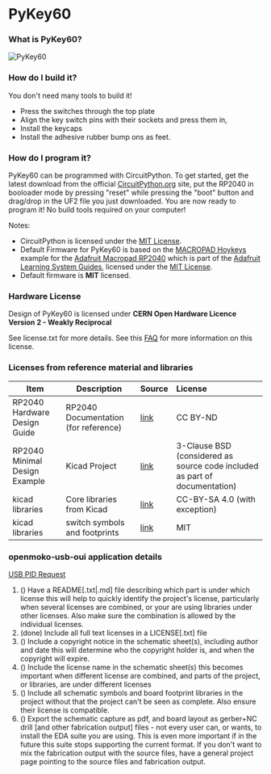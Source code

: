 # PyKey60

### What is PyKey60?



![PyKey60](./images/PyKey60.jpg)

### How do I build it?

You don't need many tools to build it!  
* Press the switches through the top plate
* Align the key switch pins with their sockets and press them in, 
* Install the keycaps
* Install the adhesive rubber bump ons as feet.

### How do I program it?

PyKey60 can be programmed with CircuitPython.  To get started, get the latest download from the official [CircuitPython.org](https://circuitpython.org/) site, put the RP2040 in  booloader mode by pressing "reset" while pressing the "boot" button and drag/drop in the UF2 file you just downloaded. You are now ready to program it! No build tools required on your computer!

Notes: 
* CircuitPython is licensed under the [MIT License](https://github.com/adafruit/circuitpython/blob/main/LICENSE).
* Default Firmware for PyKey60 is based on the [MACROPAD Hoykeys](https://learn.adafruit.com/macropad-hotkeys) example for the [Adafruit Macropad RP2040](https://learn.adafruit.com/adafruit-macropad-rp2040) which is part of the [Adafruit Learning System Guides](https://learn.adafruit.com/), licensed under the [MIT License](https://github.com/adafruit/Adafruit_Learning_System_Guides/blob/main/LICENSE).
* Default firmware is **MIT** licensed.

### Hardware License

Design of PyKey60 is licensed under **CERN Open Hardware Licence Version 2 - Weakly Reciprocal**

See license.txt for more details. See this [FAQ](https://ohwr.org/project/cernohl/wikis/faq#q-copyright-does-not-cover-hardware-how-do-you-implement-strongly-reciprocal-licensing-in-cern-ohl-s) for more information on this license.


### Licenses from reference material and libraries

|  Item  | Description | Source  | License  |
|----|----      | :-----  | :-------- |
| RP2040 Hardware Design Guide  | RP2040 Documentation (for reference) | [link](https://datasheets.raspberrypi.org/rp2040/hardware-design-with-rp2040.pdf) | CC BY-ND |
| RP2040 Minimal Design Example | Kicad Project | [link](https://datasheets.raspberrypi.org/rp2040/Minimal-KiCAD.zip) | 3-Clause BSD (considered as source code included as part of documentation) |
| kicad libraries | Core libraries from Kicad | [link](https://www.kicad.org/libraries/license/) | CC-BY-SA 4.0 (with exception)|
| kicad libraries | switch symbols and footprints | [link](https://github.com/sszczep/kicad-libraries)| MIT | 


### openmoko-usb-oui application details

[USB PID Request](https://github.com/openmoko/openmoko-usb-oui)

1. () Have a README[.txt|.md] file describing which part is under which license this will help to quickly identify the project's license, particularly when several licenses are combined, or your are using libraries under other licenses. Also make sure the combination is allowed by the individual licenses.
2. (done) Include all full text licenses in a LICENSE[.txt] file
3. () Include a copyright notice in the schematic sheet(s), including author and date this will determine who the copyright holder is, and when the copyright will expire.
4. () Include the license name in the schematic sheet(s) this becomes important when different license are combined, and parts of the project, or libraries, are under different licenses
5. () Include all schematic symbols and board footprint libraries in the project without that the project can't be seen as complete. Also ensure their license is compatible.
66. () Export the schematic capture as pdf, and board layout as gerber+NC drill [and other fabrication output] files - not every user can, or wants, to install the EDA suite you are using. This is even more important if in the future this suite stops supporting the current format. If you don't want to mix the fabrication output with the source files, have a general project page pointing to the source files and fabrication output.